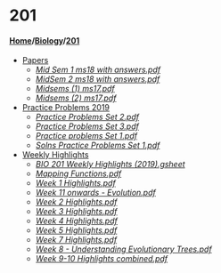 # 201
#### [Home](../..)/[Biology](..)/[201]()
- [Papers](Papers)
    - [_Mid Sem 1 ms18 with answers.pdf_](Papers/Mid%20Sem%201%20ms18%20with%20answers.pdf)
    - [_MidSem 2 ms18 with answers.pdf_](Papers/MidSem%202%20ms18%20with%20answers.pdf)
    - [_Midsems (1) ms17.pdf_](Papers/Midsems%20(1)%20ms17.pdf)
    - [_Midsems (2) ms17.pdf_](Papers/Midsems%20(2)%20ms17.pdf)
- [Practice Problems 2019](Practice%20Problems%202019)
    - [_Practice Problems Set 2.pdf_](Practice%20Problems%202019/Practice%20Problems%20Set%202.pdf)
    - [_Practice Problems Set 3.pdf_](Practice%20Problems%202019/Practice%20Problems%20Set%203.pdf)
    - [_Practice problems Set 1.pdf_](Practice%20Problems%202019/Practice%20problems%20Set%201.pdf)
    - [_Solns Practice Problems Set 1.pdf_](Practice%20Problems%202019/Solns%20Practice%20Problems%20Set%201.pdf)
- [Weekly Highlights](Weekly%20Highlights)
    - [_BIO 201 Weekly Highlights (2019).gsheet_](Weekly%20Highlights/BIO%20201%20Weekly%20Highlights%20(2019).gsheet)
    - [_Mapping Functions.pdf_](Weekly%20Highlights/Mapping%20Functions.pdf)
    - [_Week 1 Highlights.pdf_](Weekly%20Highlights/Week%201%20Highlights.pdf)
    - [_Week 11 onwards - Evolution.pdf_](Weekly%20Highlights/Week%2011%20onwards%20-%20Evolution.pdf)
    - [_Week 2 Highlights.pdf_](Weekly%20Highlights/Week%202%20Highlights.pdf)
    - [_Week 3 Highlights.pdf_](Weekly%20Highlights/Week%203%20Highlights.pdf)
    - [_Week 4 Highlights.pdf_](Weekly%20Highlights/Week%204%20Highlights.pdf)
    - [_Week 5 Highlights.pdf_](Weekly%20Highlights/Week%205%20Highlights.pdf)
    - [_Week 7 Highlights.pdf_](Weekly%20Highlights/Week%207%20Highlights.pdf)
    - [_Week 8 - Understanding Evolutionary Trees.pdf_](Weekly%20Highlights/Week%208%20-%20Understanding%20Evolutionary%20Trees.pdf)
    - [_Week 9-10 Highlights combined.pdf_](Weekly%20Highlights/Week%209-10%20Highlights%20combined.pdf)
